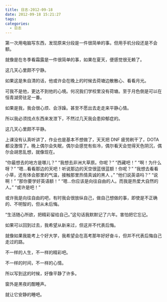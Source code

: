 ```yaml
---
title: 日志-2012-09-18
date: 2012-09-18 15:21:27
tags:
categories:
  - 日志
---
```


第一次用电脑写东西，发现原来分段是一件很简单的事。但用手机分段还是不会额。

就像是在冬季看霜露是一件很简单的事，如果在夏天，便感觉很无赖了。

这几天心里颇不宁静。

如果这是朱自清的话，他或许会在晚上的时候去荷塘边散散心、看看月光。

<!-- more -->

可我不是他，更达不到他的心境。何况我们学校里没有荷塘。至于月色倒是可以在恒青湖旁驻足一番。

如果是我，我会很心烦、会浮躁。甚至不愿出去走走来平静心情。

所以我必须找点东西来发泄下，不然过几天我会患抑郁症的。

这几天心里颇不平静。

上课没有认真听讲了，作业也是基本不想做了，天天把 DNF 疲劳刷干了，DOTA 都没激情了。晚上偶尔会失眠，偶尔会感觉有些冷，偶尔看天会觉得天色阴沉，偶尔会胡思乱想，就像现在。

“你最想去的地方是哪儿？”
“我想去非洲大草原。你呢？”
“西藏吧！”
“啊！为什么呀？”
“嗯...看看那边的天吧！听说那边的天空很蓝很蓝额！你呢？”
“我想去看看小草，还有体会那里的气温，接触那里热情真诚的黑人 。”
“他们说英语吗？”
“说啊！”
”那你要学好英语额！“
“嗯...你应该是向往自由的人。而我是热爱大自然的人。”
“或许是吧！”

或许我是向往自由的吧，有时我会很放纵自己，做自己想做的事，即使是不正确的、不明智的，但从未后悔。

“生活随心所欲，把精彩留给自己。”这句话我默默记了六年。害怕把它忘记。

如果可以回到过去，我希望从新来过，但这并不代表后悔。

就像如果我能考上个好大学，我希望会在高考那年好好奋斗，但并不代表后悔自己走过的路。

不一样的人生，不一样的精彩吧。

不一样的时间，不一样的心情。

所以写到这的时候，好像平静了许多。

窗外是黑夜的酣睡声。

就让它安静的睡吧。
